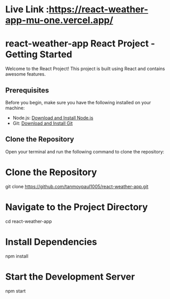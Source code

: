 
# Live Link :https://react-weather-app-mu-one.vercel.app/

# react-weather-app React Project - Getting Started

Welcome to the React Project! This project is built using React and contains awesome features.

## Prerequisites

Before you begin, make sure you have the following installed on your machine:

- Node.js: [Download and Install Node.js](https://nodejs.org/)
- Git: [Download and Install Git](https://git-scm.com/)

## Clone the Repository

Open your terminal and run the following command to clone the repository:

# Clone the Repository
git clone https://github.com/tanmoypaul1005/react-weather-app.git

# Navigate to the Project Directory
cd react-weather-app

# Install Dependencies
npm install

# Start the Development Server
npm start

